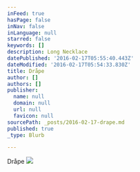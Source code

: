 ```yaml
---
inFeed: true
hasPage: false
inNav: false
inLanguage: null
starred: false
keywords: []
description: Long Necklace
datePublished: '2016-02-17T05:55:40.443Z'
dateModified: '2016-02-17T05:54:33.830Z'
title: Dråpe
author: []
authors: []
publisher:
  name: null
  domain: null
  url: null
  favicon: null
sourcePath: _posts/2016-02-17-drape.md
published: true
_type: Blurb

---
```

Dråpe
![](https://the-grid-user-content.s3-us-west-2.amazonaws.com/f09bb4a7-c56a-4113-9193-826c75c84159.png)